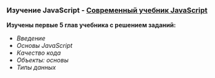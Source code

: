 ### Изучение JavaScript - [Современный учебник JavaScript](https://learn.javascript.ru/)

**Изучены первые 5 глав учебника с решением заданий:**
  * *Введение*
  * *Основы JavaScript*
  * *Качество кода*
  * *Объекты: основы*
  * *Типы данных*

